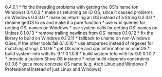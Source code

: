 0.4.0.1
	* fix the threading problems with getting the OS's name (on Windows)
0.4.0.0
	* make os returning an IO OS, since it caused problems on Windows
0.3.0.0
	* make os returning an OS instead of a String
0.2.0.0
	* rename getOS to os and make it a pure function
	* use wmi queries for getting OS' names on Windows
	* use system calls for getting OS' names on Unixes
0.1.0.13
	* remove trailing newlines from OS' names
0.1.0.12
	* fix the library to build on Windows
0.1.0.11
	* fallback to uname on non-Windows OSes, if the other tools fail
0.1.0.10
	* use attoparsec instead of regexes for matching strings
0.1.0.9
	* get OS name and cpu information on macOS
	* build system-info with lts-9.11
0.1.0.8
	* build system-info with lts-9.0
0.1.0.7
	* provide a custom Show OS instance
	* relax build-depends constraints
0.1.0.6
	* get a more concrete OS name (e.g. Arch Linux and Windows 7 Professional
	instead of just Linux and Windows)
